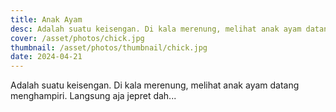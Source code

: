 ```yaml
---
title: Anak Ayam
desc: Adalah suatu keisengan. Di kala merenung, melihat anak ayam datang menghampiri. Langsung aja jepret dah
cover: /asset/photos/chick.jpg
thumbnail: /asset/photos/thumbnail/chick.jpg
date: 2024-04-21
---
```

Adalah suatu keisengan. Di kala merenung, melihat anak ayam datang menghampiri. Langsung aja jepret dah...